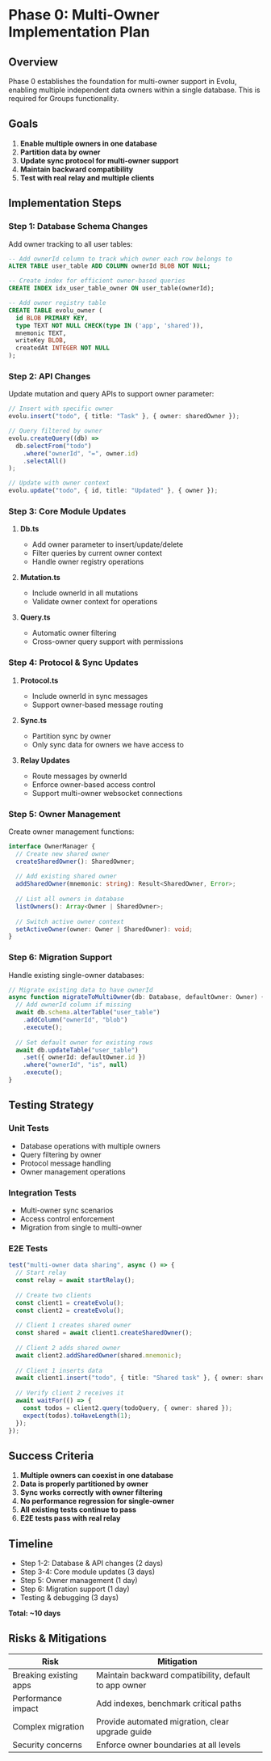 # Phase 0: Multi-Owner Implementation Plan

## Overview

Phase 0 establishes the foundation for multi-owner support in Evolu, enabling multiple independent data owners within a single database. This is required for Groups functionality.

## Goals

1. **Enable multiple owners in one database**
2. **Partition data by owner**
3. **Update sync protocol for multi-owner support**
4. **Maintain backward compatibility**
5. **Test with real relay and multiple clients**

## Implementation Steps

### Step 1: Database Schema Changes

Add owner tracking to all user tables:

```sql
-- Add ownerId column to track which owner each row belongs to
ALTER TABLE user_table ADD COLUMN ownerId BLOB NOT NULL;

-- Create index for efficient owner-based queries
CREATE INDEX idx_user_table_owner ON user_table(ownerId);

-- Add owner registry table
CREATE TABLE evolu_owner (
  id BLOB PRIMARY KEY,
  type TEXT NOT NULL CHECK(type IN ('app', 'shared')),
  mnemonic TEXT,
  writeKey BLOB,
  createdAt INTEGER NOT NULL
);
```

### Step 2: API Changes

Update mutation and query APIs to support owner parameter:

```typescript
// Insert with specific owner
evolu.insert("todo", { title: "Task" }, { owner: sharedOwner });

// Query filtered by owner
evolu.createQuery((db) => 
  db.selectFrom("todo")
    .where("ownerId", "=", owner.id)
    .selectAll()
);

// Update with owner context
evolu.update("todo", { id, title: "Updated" }, { owner });
```

### Step 3: Core Module Updates

1. **Db.ts**
   - Add owner parameter to insert/update/delete
   - Filter queries by current owner context
   - Handle owner registry operations

2. **Mutation.ts**
   - Include ownerId in all mutations
   - Validate owner context for operations

3. **Query.ts**
   - Automatic owner filtering
   - Cross-owner query support with permissions

### Step 4: Protocol & Sync Updates

1. **Protocol.ts**
   - Include ownerId in sync messages
   - Support owner-based message routing

2. **Sync.ts**
   - Partition sync by owner
   - Only sync data for owners we have access to

3. **Relay Updates**
   - Route messages by ownerId
   - Enforce owner-based access control
   - Support multi-owner websocket connections

### Step 5: Owner Management

Create owner management functions:

```typescript
interface OwnerManager {
  // Create new shared owner
  createSharedOwner(): SharedOwner;
  
  // Add existing shared owner
  addSharedOwner(mnemonic: string): Result<SharedOwner, Error>;
  
  // List all owners in database
  listOwners(): Array<Owner | SharedOwner>;
  
  // Switch active owner context
  setActiveOwner(owner: Owner | SharedOwner): void;
}
```

### Step 6: Migration Support

Handle existing single-owner databases:

```typescript
// Migrate existing data to have ownerId
async function migrateToMultiOwner(db: Database, defaultOwner: Owner) {
  // Add ownerId column if missing
  await db.schema.alterTable("user_table")
    .addColumn("ownerId", "blob")
    .execute();
    
  // Set default owner for existing rows
  await db.updateTable("user_table")
    .set({ ownerId: defaultOwner.id })
    .where("ownerId", "is", null)
    .execute();
}
```

## Testing Strategy

### Unit Tests
- Database operations with multiple owners
- Query filtering by owner
- Protocol message handling
- Owner management operations

### Integration Tests
- Multi-owner sync scenarios
- Access control enforcement
- Migration from single to multi-owner

### E2E Tests
```typescript
test("multi-owner data sharing", async () => {
  // Start relay
  const relay = await startRelay();
  
  // Create two clients
  const client1 = createEvolu();
  const client2 = createEvolu();
  
  // Client 1 creates shared owner
  const shared = await client1.createSharedOwner();
  
  // Client 2 adds shared owner
  await client2.addSharedOwner(shared.mnemonic);
  
  // Client 1 inserts data
  await client1.insert("todo", { title: "Shared task" }, { owner: shared });
  
  // Verify client 2 receives it
  await waitFor(() => {
    const todos = client2.query(todoQuery, { owner: shared });
    expect(todos).toHaveLength(1);
  });
});
```

## Success Criteria

1. **Multiple owners can coexist in one database**
2. **Data is properly partitioned by owner**
3. **Sync works correctly with owner filtering**
4. **No performance regression for single-owner**
5. **All existing tests continue to pass**
6. **E2E tests pass with real relay**

## Timeline

- Step 1-2: Database & API changes (2 days)
- Step 3-4: Core module updates (3 days)
- Step 5: Owner management (1 day)
- Step 6: Migration support (1 day)
- Testing & debugging (3 days)

**Total: ~10 days**

## Risks & Mitigations

| Risk | Mitigation |
|------|------------|
| Breaking existing apps | Maintain backward compatibility, default to app owner |
| Performance impact | Add indexes, benchmark critical paths |
| Complex migration | Provide automated migration, clear upgrade guide |
| Security concerns | Enforce owner boundaries at all levels |